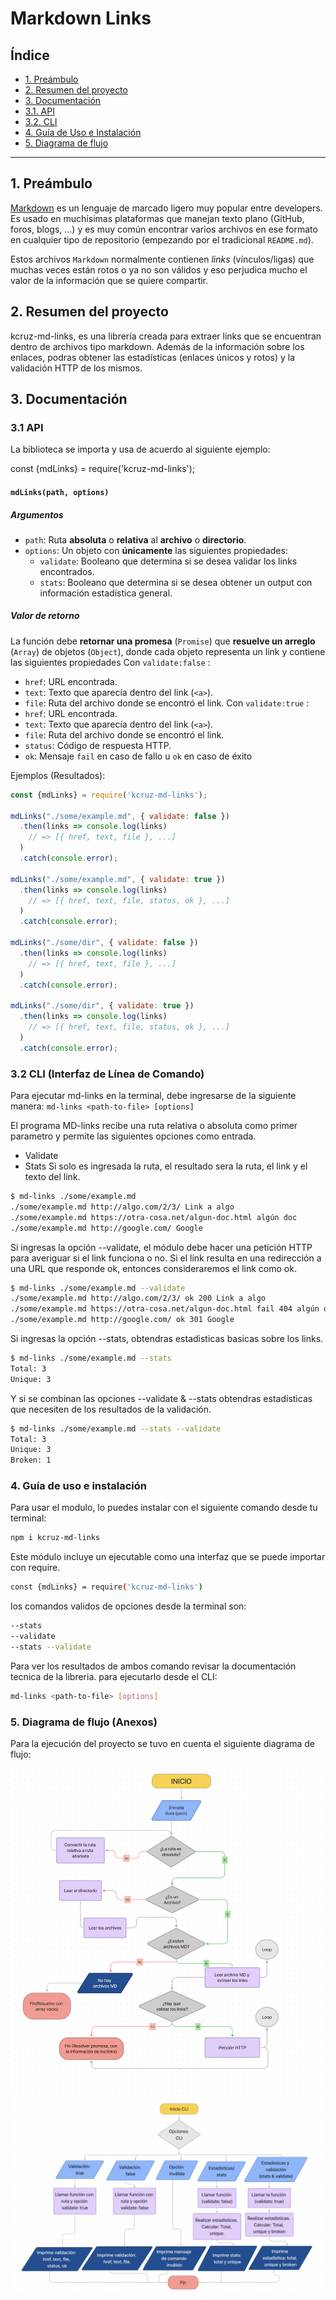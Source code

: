 # Markdown Links

## Índice

* [1. Preámbulo](#1-preámbulo)
* [2. Resumen del proyecto](#2-resumen-del-proyecto)
* [3. Documentación](#3-documentación)
* [3.1. API](#3.1-API)
* [3.2. CLI](#3.2-CLI)
* [4. Guía de Uso e Instalación ](#6-Guía-de-Uso-e-Instalación)
* [5. Diagrama de flujo](#7-diagrama-de-flujo)

***

## 1. Preámbulo

[Markdown](https://es.wikipedia.org/wiki/Markdown) es un lenguaje de marcado
ligero muy popular entre developers. Es usado en muchísimas plataformas que
manejan texto plano (GitHub, foros, blogs, ...) y es muy común
encontrar varios archivos en ese formato en cualquier tipo de repositorio
(empezando por el tradicional `README.md`).

Estos archivos `Markdown` normalmente contienen _links_ (vínculos/ligas) que
muchas veces están rotos o ya no son válidos y eso perjudica mucho el valor de la información que se quiere compartir.


## 2. Resumen del proyecto

kcruz-md-links, es una librería creada para extraer links que se encuentran dentro de archivos tipo markdown. Además de la información sobre los enlaces, podras obtener las estadísticas (enlaces únicos y rotos) y la validación HTTP de los mismos. 


## 3. Documentación

### 3.1 API

La biblioteca se importa y usa de acuerdo al siguiente ejemplo:

const {mdLinks} = require('kcruz-md-links');

#### `mdLinks(path, options)`

##### Argumentos

* `path`: Ruta **absoluta** o **relativa** al **archivo** o **directorio**.
* `options`: Un objeto con **únicamente** las siguientes propiedades:
  - `validate`: Booleano que determina si se desea validar los links
    encontrados.
  - `stats`: Booleano que determina si se desea obtener un output
    con información estadística general.

##### Valor de retorno

La función debe **retornar una promesa** (`Promise`) que **resuelve un arreglo**
(`Array`) de objetos (`Object`), donde cada objeto representa un link y contiene
las siguientes propiedades
Con `validate:false` :
* `href`: URL encontrada.
* `text`: Texto que aparecía dentro del link (`<a>`).
* `file`: Ruta del archivo donde se encontró el link.
Con `validate:true` :
* `href`: URL encontrada.
* `text`: Texto que aparecía dentro del link (`<a>`).
* `file`: Ruta del archivo donde se encontró el link.
* `status`: Código de respuesta HTTP.
* `ok`: Mensaje `fail` en caso de fallo u `ok` en caso de éxito

Ejemplos (Resultados):
```js
const {mdLinks} = require('kcruz-md-links');

mdLinks("./some/example.md", { validate: false })
  .then(links => console.log(links)
    // => [{ href, text, file }, ...]
  )
  .catch(console.error);

mdLinks("./some/example.md", { validate: true })
  .then(links => console.log(links)
    // => [{ href, text, file, status, ok }, ...]
  )
  .catch(console.error);

mdLinks("./some/dir", { validate: false })
  .then(links => console.log(links)
    // => [{ href, text, file }, ...]
  )
  .catch(console.error);

mdLinks("./some/dir", { validate: true })
  .then(links => console.log(links)
    // => [{ href, text, file, status, ok }, ...]
  )
  .catch(console.error);
```

### 3.2 CLI (Interfaz de Línea de Comando)

Para ejecutar md-links en la terminal, debe ingresarse de la siguiente manera:
`md-links <path-to-file> [options]`

El programa MD-links recibe una ruta relativa o absoluta como primer parametro y permite las siguientes opciones como entrada.
- Validate
- Stats
Si solo es ingresada la ruta, el resultado sera la ruta, el link y el texto del link.
```sh
$ md-links ./some/example.md
./some/example.md http://algo.com/2/3/ Link a algo
./some/example.md https://otra-cosa.net/algun-doc.html algún doc
./some/example.md http://google.com/ Google
```
Si ingresas la opción --validate, el módulo debe hacer una petición HTTP para averiguar si el link funciona o no. Si el link resulta en una redirección a una URL que responde ok, entonces consideraremos el link como ok.
```sh
$ md-links ./some/example.md --validate
./some/example.md http://algo.com/2/3/ ok 200 Link a algo
./some/example.md https://otra-cosa.net/algun-doc.html fail 404 algún doc
./some/example.md http://google.com/ ok 301 Google
```
Si ingresas la opción --stats, obtendras estadisticas basicas sobre los links.
```sh
$ md-links ./some/example.md --stats
Total: 3
Unique: 3
```
Y si se combinan las opciones --validate & --stats obtendras estadísticas que necesiten de los resultados de la validación.
```sh
$ md-links ./some/example.md --stats --validate
Total: 3
Unique: 3
Broken: 1
```

### 4. Guía de uso e instalación 

Para usar el modulo, lo puedes instalar con el siguiente comando desde tu terminal: 
```sh
npm i kcruz-md-links
```
Este módulo incluye un ejecutable como una interfaz que se puede importar con require.
```sh
const {mdLinks} = require('kcruz-md-links')
```
los comandos validos de opciones desde la terminal son:
```sh
--stats
--validate
--stats --validate
```
Para ver los resultados de ambos comando revisar la documentación tecnica de la libreria.
para ejecutarlo desde el CLI:
```sh
md-links <path-to-file> [options]
```

### 5. Diagrama de flujo (Anexos)

Para la ejecución del proyecto se tuvo en cuenta el siguiente diagrama de flujo:

![Diagrama API](https://github.com/KarenthCruz/BOG005-md-links/blob/b8cd6d51c4a96aee9e7d9477ca6c8221ac97e890/src/img/flujo-API.jpg)
![Diagrama CLI](https://github.com/KarenthCruz/BOG005-md-links/blob/b8cd6d51c4a96aee9e7d9477ca6c8221ac97e890/src/img/flujo-CLI.jpg)






